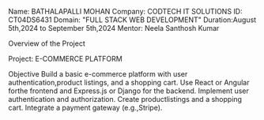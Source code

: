Name: BATHALAPALLI MOHAN Company: CODTECH IT SOLUTIONS ID: CT04DS6431 Domain: "FULL STACK WEB DEVELOPMENT" Duration:August 5th,2024 to September 5th,2024 Mentor: Neela Santhosh Kumar

Overview of the Project

Project: E-COMMERCE PLATFORM

Objective
Build a basic e-commerce platform with user authentication,product listings, and a shopping cart. Use React or Angular forthe frontend and Express.js or Django for the backend.
Implement user authentication and authorization. Create productlistings and a shopping cart. Integrate a payment gateway (e.g.,Stripe).
